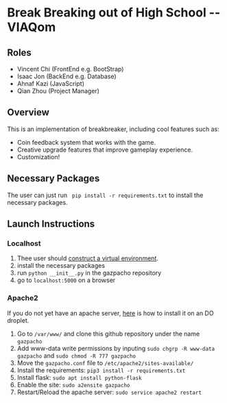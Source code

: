 # Break Breaking out of High School  -- VIAQom

## Roles
- Vincent Chi (FrontEnd e.g. BootStrap)
- Isaac Jon (BackEnd e.g. Database)
- Ahnaf Kazi (JavaScript)
- Qian Zhou (Project Manager)

## Overview

This is an implementation of breakbreaker, including cool features such as:
- Coin feedback system that works with the game.
- Creative upgrade features that improve gameplay experience.
- Customization!

## Necessary Packages

The user can just run 
` pip install -r requirements.txt`
to install the necessary packages. 

## Launch Instructions

### Localhost

1. Thee user should [construct a virtual environment](https://packaging.python.org/guides/installing-using-pip-and-virtual-environments/). 
2. install the necessary packages
3. run `python __init__.py` in the gazpacho repository
4. go to `localhost:5000` on a browser


### Apache2

If you do not yet have an apache server, [here](https://www.digitalocean.com/community/tutorials/how-to-install-linux-apache-mysql-php-lamp-stack-ubuntu-18-04) is how to install it on an DO droplet. 

1. Go to `/var/www/` and clone this github repository under the name `gazpacho`
2. Add www-data write permissions by inputing `sudo chgrp -R www-data gazpacho` and `sudo chmod -R 777 gazpacho`
3. Move the  `gazpacho.conf` file to `/etc/apache2/sites-available/`
4. Install the requirements: `pip3 install -r requirements.txt`
5. Install flask: `sudo apt install python-flask`
6. Enable the site: `sudo a2ensite gazpacho`
7. Restart/Reload the apache server: `sudo service apache2 restart`

